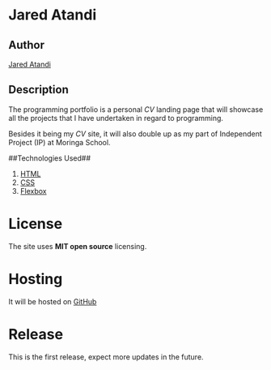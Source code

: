 # Jared Atandi #
## Author ##
[Jared Atandi](https://github.com/jaredatandi)

## Description ##
The programming portfolio is a personal *CV* landing page that will showcase
all the projects that I have undertaken in regard to programming. 

Besides it being my *CV* site, it will also double up as my part of Independent Project (IP)
at Moringa School. 

##Technologies Used##
1. [HTML](https://github.com/topics/html5)
2. [CSS](https://github.com/topics/css3)
3. [Flexbox](https://flexbox.com)
# License #
The site uses **MIT open source** licensing. 

<!-- TODO: fix the live link-->
# Hosting #
It will be hosted on [GitHub](https://jaredatandi.github.io/Programming_Portifolio/)

# Release #
This is the first release, expect more updates in the future.